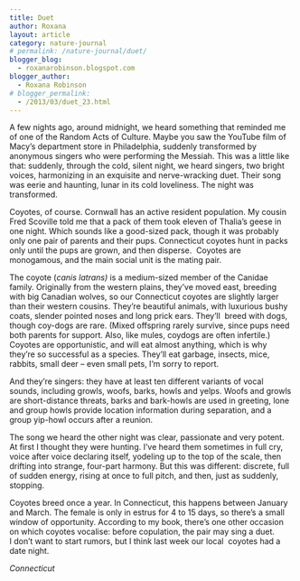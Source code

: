 ```yaml
---
title: Duet
author: Roxana
layout: article
category: nature-journal
# permalink: /nature-journal/duet/
blogger_blog:
  - roxanarobinson.blogspot.com
blogger_author:
  - Roxana Robinson
# blogger_permalink:
  - /2013/03/duet_23.html
---
```

A few nights ago, around midnight, we heard something that reminded me of one of the Random Acts of Culture. Maybe you saw the YouTube film of Macy’s department store in Philadelphia, suddenly transformed by anonymous singers who were performing the Messiah. This was a little like that: suddenly, through the cold, silent night, we heard singers, two bright voices, harmonizing in an exquisite and nerve-wracking duet. Their song was eerie and haunting, lunar in its cold loveliness. The night was transformed.

Coyotes, of course. Cornwall has an active resident population. My cousin Fred Scoville told me that a pack of them took eleven of Thalia’s geese in one night. Which sounds like a good-sized pack, though it was probably only one pair of parents and their pups. Connecticut coyotes hunt in packs only until the pups are grown, and then disperse.  Coyotes are monogamous, and the main social unit is the mating pair.

The coyote (*canis latrans)* is a medium-sized member of the Canidae family. Originally from the western plains, they’ve moved east, breeding with big Canadian wolves, so our Connecticut coyotes are slightly larger than their western cousins. They’re beautiful animals, with luxurious bushy coats, slender pointed noses and long prick ears. They’ll  breed with dogs, though coy-dogs are rare. (Mixed offspring rarely survive, since pups need both parents for support. Also, like mules, coydogs are often infertile.) Coyotes are opportunistic, and will eat almost anything, which is why they’re so successful as a species. They’ll eat garbage, insects, mice, rabbits, small deer &#8211; even small pets, I’m sorry to report.

And they’re singers: they have at least ten different variants of vocal sounds, including growls, woofs, barks, howls and yelps. Woofs and growls are short-distance threats, barks and bark-howls are used in greeting, lone and group howls provide location information during separation, and a group yip-howl occurs after a reunion.

The song we heard the other night was clear, passionate and very potent. At first I thought they were hunting. I’ve heard them sometimes in full cry, voice after voice declaring itself, yodeling up to the top of the scale, then drifting into strange, four-part harmony. But this was different: discrete, full of sudden energy, rising at once to full pitch, and then, just as suddenly, stopping.

Coyotes breed once a year. In Connecticut, this happens between January and March. The female is only in estrus for 4 to 15 days, so there’s a small window of opportunity. According to my book, there’s one other occasion on which coyotes vocalise: before copulation, the pair may sing a duet.  
I don’t want to start rumors, but I think last week our local  coyotes had a date night.

<!-- *February 2012, -->
*Connecticut*